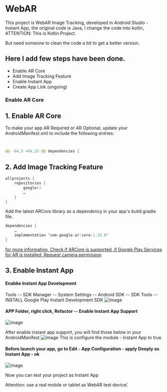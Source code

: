 # WebAR
This project is WebAR Image Tracking, developed in Android Studio - Instant App, the original code is Java, I change the code into kotlin, ATTENTION: This is Kotlin Project.

But need someone to clean the code a bit to get a better version.

## Here I add few steps have been done.
- Enable AR Core
- Add Image Tracking Feature
- Enable Instant App
- Create App Link (ongoing)

### Enable AR Core
## 1. Enable AR Core

To make your app AR Required or AR Optional, update your AndroidManifest.xml to include the following entries:
```kotlin


@@ -64,5 +64,25 @@ dependencies {

```

## 2. Add Image Tracking Feature

```kotlin
allprojects {
    repositories {
        google()
        …
    }
}
```

Add the latest ARCore library as a dependency in your app's build.gradle file.
```kotlin
dependencies {
    …
    implementation 'com.google.ar:core:1.33.0'
}
```

[for more information, Check if ARCore is supported, if Google Play Services for AR is installed, Request camera permission](https://developers.google.com/ar/develop/java/enable-arcore)

## 3. Enable Instant App

#### Enabke Instant App Development 
Tools -- SDK Manager -- System Settings -- Android SDK -- SDK Tools -- INSTALL Google Play Instant Development SDK 
![image](https://github.com/huizi135/WebAR/assets/91324319/994c8840-93a0-45c9-9150-b12b944ea88a)

#### APP Folder, right click, Refactor -- Enable Instant App Support
![image](https://github.com/huizi135/WebAR/assets/91324319/dafc134c-a83c-4844-af3a-0eb7c76f529b)

After enable instant app support, you will find those below in your AndroidManifest
![image](https://github.com/huizi135/WebAR/assets/91324319/5941fef0-034a-4d40-b356-cebe9e974656)
This is configure the module - Instant App to true

#### Before launch your app, go to Edit - App Configuration - apply Deoply as Instant App - ok 
![image](https://github.com/huizi135/WebAR/assets/91324319/ab9e9cc8-8e66-4d16-ae2e-d3e90c8c2696)

Now you can test your project as Instant App

Attention: use a real mobile or tablet as WebAR test device¦

